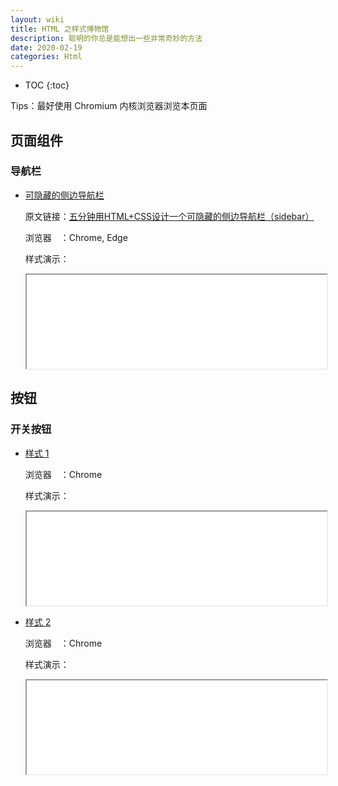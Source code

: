 ```yaml
---
layout: wiki
title: HTML 之样式博物馆
description: 聪明的你总是能想出一些非常奇妙的方法
date: 2020-02-19
categories: Html
---
```


* TOC
{:toc}

Tips：最好使用 Chromium 内核浏览器浏览本页面

## 页面组件

### 导航栏

* [可隐藏的侧边导航栏](/assets/html/Suppressible-sidebar.html)

    原文链接：[五分钟用HTML+CSS设计一个可隐藏的侧边导航栏（sidebar）](https://blog.csdn.net/Bobdragery/article/details/90757500)

    浏览器　：Chrome, Edge

    样式演示：
    <iframe src="/assets/html/Suppressible-sidebar.html" width="100%"></iframe>

## 按钮

### 开关按钮

* [样式 1](/assets/html/Switch-button-1.html)

    浏览器　：Chrome

    样式演示：
    <iframe src="/assets/html/Switch-button-1.html" width="100%"></iframe>

* [样式 2](/assets/html/Switch-button-2.html)

    浏览器　：Chrome

    样式演示：
    <iframe src="/assets/html/Switch-button-2.html" width="100%"></iframe>
